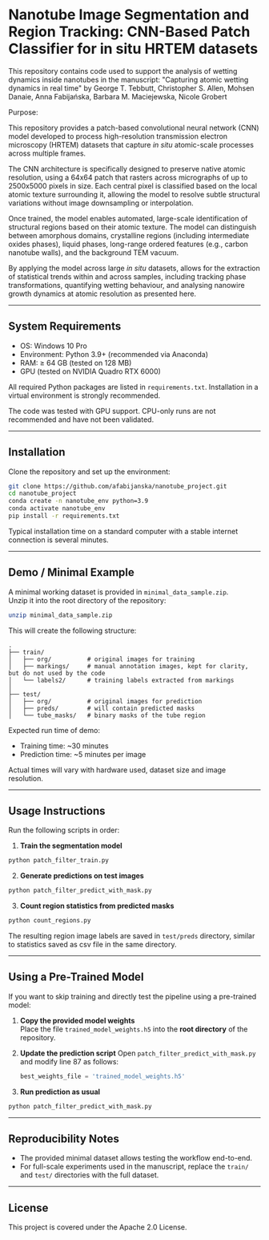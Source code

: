 # Nanotube Image Segmentation and Region Tracking: CNN-Based Patch Classifier for in situ HRTEM datasets

This repository contains code used to support the analysis of wetting dynamics inside nanotubes in the manuscript:
"Capturing atomic wetting dynamics in real time" by
George T. Tebbutt, Christopher S. Allen, Mohsen Danaie, Anna Fabijańska, Barbara M. Maciejewska, Nicole Grobert

Purpose: 

This repository provides a patch-based convolutional neural network (CNN) model developed to process high-resolution transmission electron microscopy (HRTEM) datasets that capture *in situ* atomic-scale processes across multiple frames.

The CNN architecture is specifically designed to preserve native atomic resolution, using a 64x64 patch that rasters across micrographs of up to 2500x5000 pixels in size. Each central pixel is classified based on the local atomic texture surrounding it, allowing the model to resolve subtle structural variations without image downsampling or interpolation.

Once trained, the model enables automated, large-scale identification of structural regions based on their atomic texture. The model can distinguish between amorphous domains, crystalline regions (including intermediate oxides phases), liquid phases, long-range ordered features (e.g., carbon nanotube walls), and the background TEM vacuum.

By applying the model across large *in situ* datasets, allows for the extraction of statistical trends within and across samples, including tracking phase transformations, quantifying wetting behaviour, and analysing nanowire growth dynamics at atomic resolution as presented here.

---

## System Requirements

- OS: Windows 10 Pro
- Environment: Python 3.9+ (recommended via Anaconda)
- RAM: ≥ 64 GB (tested on 128 MB)
- GPU (tested on NVIDIA Quadro RTX 6000)
  
All required Python packages are listed in `requirements.txt`. Installation in a virtual environment is strongly recommended.

The code was tested with GPU support. CPU-only runs are not recommended and have not been validated.

---

## Installation

Clone the repository and set up the environment:

```bash
git clone https://github.com/afabijanska/nanotube_project.git
cd nanotube_project
conda create -n nanotube_env python=3.9
conda activate nanotube_env
pip install -r requirements.txt
```

Typical installation time on a standard computer with a stable internet connection is several minutes.

---

## Demo / Minimal Example

A minimal working dataset is provided in `minimal_data_sample.zip`.  
Unzip it into the root directory of the repository:

```bash
unzip minimal_data_sample.zip
```

This will create the following structure:

```
.
├── train/
│   ├── org/          # original images for training
│   ├── markings/     # manual annotation images, kept for clarity, but do not used by the code
│   └── labels2/      # training labels extracted from markings
│
├── test/
│   ├── org/          # original images for prediction
│   ├── preds/        # will contain predicted masks
│   └── tube_masks/   # binary masks of the tube region
```

Expected run time of demo:
- Training time: ~30 minutes
- Prediction time: ~5 minutes per image

Actual times will vary with hardware used, dataset size and image resolution.

---

## Usage Instructions

Run the following scripts in order:

1. **Train the segmentation model**

```bash
python patch_filter_train.py
```

2. **Generate predictions on test images**

```bash
python patch_filter_predict_with_mask.py
```

3. **Count region statistics from predicted masks**

```bash
python count_regions.py
```

The resulting region image labels are saved in `test/preds` directory, similar to statistics saved as csv file in the same directory.

---

## Using a Pre-Trained Model

If you want to skip training and directly test the pipeline using a pre-trained model:

1. **Copy the provided model weights**  
   Place the file `trained_model_weights.h5` into the **root directory** of the repository.

2. **Update the prediction script**
   Open `patch_filter_predict_with_mask.py` and modify line 87 as follows:

   ```python
   best_weights_file = 'trained_model_weights.h5'
   
3. **Run prediction as usual**   
  ```bash
  python patch_filter_predict_with_mask.py
  ```
---

## Reproducibility Notes

- The provided minimal dataset allows testing the workflow end-to-end.
- For full-scale experiments used in the manuscript, replace the `train/` and `test/` directories with the full dataset.

---

 ## License

This project is covered under the Apache 2.0 License.  
